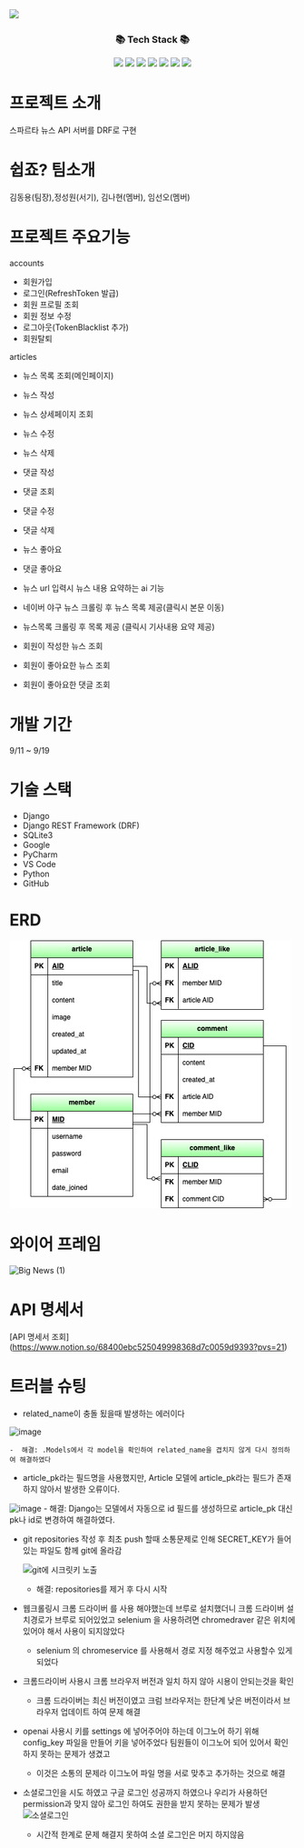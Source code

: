 <img src="https://capsule-render.vercel.app/api?type=waving&color=auto&height=200&section=header&text=spartamarket_DRF&fontSize=90" />

<div align=center>
<h3>📚 Tech Stack 📚</h3>
</div>
<div align="center">
	<img src="https://img.shields.io/badge/django-092E20?style=flat&logo=django&logoColor=white" />
	<img src="https://img.shields.io/badge/django_DRF-142800?style=flat&logo=django&logoColor=white" />
	<img src="https://img.shields.io/badge/sqlite-003B57?style=plastic&logo=sqlite&logoColor=white" />
	<img src="https://img.shields.io/badge/python-3776AB?style=flat&logo=python&logoColor=white" />
	<img src="https://img.shields.io/badge/pycharm-000000?style=flat&logo=pycharm&logoColor=white" />
	<img src="https://img.shields.io/badge/github-181717?style=flat&logo=github&logoColor=white" />
	<img src="https://img.shields.io/badge/google-4285F4?style=flat&logo=google&logoColor=white" />
</div>


# 프로젝트 소개
스파르타 뉴스 API 서버를 DRF로 구현

# 쉽죠? 팀소개
김동용(팀장),정성원(서기), 김나현(멤버), 임선오(멤버)


# 프로젝트 주요기능

accounts

- 회원가입
- 로그인(RefreshToken 발급)
- 회원 프로필 조회
- 회원 정보 수정
- 로그아웃(TokenBlacklist 추가)
- 회원탈퇴


articles

- 뉴스 목록 조회(메인페이지)

- 뉴스 작성
- 뉴스 상세페이지 조회
- 뉴스 수정
- 뉴스 삭제

- 댓글 작성
- 댓글 조회
- 댓글 수정
- 댓글 삭제

- 뉴스 좋아요
- 댓글 좋아요

- 뉴스 url 입력시 뉴스 내용 요약하는 ai 기능
- 네이버 야구 뉴스 크롤링 후 뉴스 목록 제공(클릭시 본문 이동)
- 뉴스목록 크롤링 후 목록 제공 (클릭시 기사내용 요약 제공)


- 회원이 작성한 뉴스 조회
- 회원이 좋아요한 뉴스 조회
- 회원이 좋아요한 댓글 조회

# 개발 기간
9/11 ~ 9/19

# 기술 스택
- Django
- Django REST Framework (DRF)
- SQLite3
- Google
- PyCharm
- VS Code
- Python
- GitHub

# ERD
![ERD](static/image/ERD.png)

# 와이어 프레임

![Big News (1)](https://github.com/user-attachments/assets/2e773fd6-62f5-4e08-81c5-850757e405ca)

# API 명세서
[API 명세서 조회] (https://www.notion.so/68400ebc525049998368d7c0059d9393?pvs=21)


# 트러블 슈팅

- related_name이 충돌 됬을때 발생하는 에러이다
  
![image](https://github.com/user-attachments/assets/265b6646-5b75-4266-b381-d485264eb38b)
	
	-  해결: .Models에서 각 model을 확인하여 related_name을 겹치지 않게 다시 정의하여 해결하였다 

- article_pk라는 필드명을 사용했지만, Article 모델에 article_pk라는 필드가 존재하지 않아서 발생한 오류이다.
  
![image](https://github.com/user-attachments/assets/d3db843e-5b53-4ed4-ada8-ff0da8db0600)
	- 해결: Django는 모델에서 자동으로 id 필드를 생성하므로 article_pk 대신 pk나 id로 변경하여 해결하였다.



- git repositories 작성 후 최초 push 할때 소통문제로 인해 SECRET_KEY가 들어있는 파일도 함께 git에 올라감
  
    ![git에 시크릿키 노출](https://github.com/user-attachments/assets/43cadd42-9452-4c2c-b0ca-abac60684320)
	- 해결: repositories를 제거 후 다시 시작
   
- 웹크롤링시 크롬 드라이버 를 사용 해야했는데 브루로 설치했더니 크롬 드라이버 설치경로가 브루로 되어있었고 selenium 을 사용하려면 chromedraver 같은 위치에 있어야 해서 사용이 되지않았다
	- selenium 의 chromeservice 를 사용해서 경로 지정 해주었고 사용할수 있게 되었다
   
- 크롬드라이버 사용시 크롬 브라우저 버전과 일치 하지 않아 시용이 안되는것을 확인
	- 크롬 드라이버는 최신 버전이였고 크럼 브라우저는 한단계 낮은 버전이라서 브라우저 업데이트 하여 문제 해결
   
- openai 사용시 키를 settings 에 넣어주어야 하는데 이그노어 하기 위해 config_key 파일을 만들어 키을 넣어주었다 팀원들이 이그노어 되어 있어서 확인하지 못하는 문제가 생겼고
	- 이것은 소통의 문제라 이그노어 파일 명을 서로 맞추고 추가하는 것으로 해결

- 소셜로그인을 시도 하였고 구글 로그인 성공까지 하였으나 우리가 사용하던 permission과 맞지 않아
  로그인 하여도 권한을 받지 못하는 문제가 발생
  ![소셜로그인](https://github.com/user-attachments/assets/0b6d0db7-abe9-4cc1-a778-9a8251e47c5e)
	- 시간적 한계로 문제 해결지 못하여 소셜 로그인은 머지 하지않음
